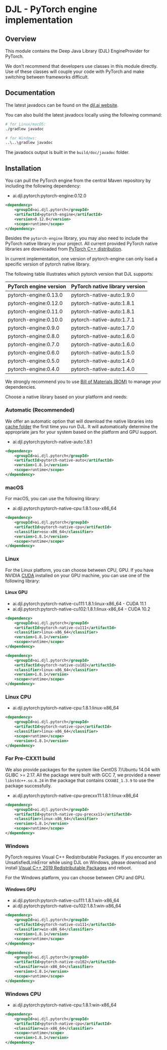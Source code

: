 # DJL - PyTorch engine implementation

## Overview
This module contains the Deep Java Library (DJL) EngineProvider for PyTorch.

We don't recommend that developers use classes in this module directly.
Use of these classes will couple your code with PyTorch and make switching between frameworks difficult.

## Documentation

The latest javadocs can be found on the [djl.ai website](https://javadoc.io/doc/ai.djl.pytorch/pytorch-engine/latest/index.html).

You can also build the latest javadocs locally using the following command:

```sh
# for Linux/macOS:
./gradlew javadoc

# for Windows:
..\..\gradlew javadoc
```
The javadocs output is built in the `build/doc/javadoc` folder.

## Installation
You can pull the PyTorch engine from the central Maven repository by including the following dependency:

- ai.djl.pytorch:pytorch-engine:0.12.0

```xml
<dependency>
    <groupId>ai.djl.pytorch</groupId>
    <artifactId>pytorch-engine</artifactId>
    <version>0.12.0</version>
    <scope>runtime</scope>
</dependency>
```

Besides the `pytorch-engine` library, you may also need to include the PyTorch native library in your project.
All current provided PyTorch native libraries are downloaded from [PyTorch C++ distribution](https://pytorch.org/get-started/locally/#start-locally).

In current implementation, one version of pytorch-engine can only load a specific version of pytorch native library.

The following table illustrates which pytorch version that DJL supports:

| PyTorch engine version | PyTorch native library version           |
|------------------------|------------------------------------------|
| pytorch-engine:0.13.0  | pytorch-native-auto:1.9.0                |
| pytorch-engine:0.12.0  | pytorch-native-auto:1.8.1                |
| pytorch-engine:0.11.0  | pytorch-native-auto:1.8.1                |
| pytorch-engine:0.10.0  | pytorch-native-auto:1.7.1                |
| pytorch-engine:0.9.0   | pytorch-native-auto:1.7.0                |
| pytorch-engine:0.8.0   | pytorch-native-auto:1.6.0                |
| pytorch-engine:0.7.0   | pytorch-native-auto:1.6.0                |
| pytorch-engine:0.6.0   | pytorch-native-auto:1.5.0                |
| pytorch-engine:0.5.0   | pytorch-native-auto:1.4.0                |
| pytorch-engine:0.4.0   | pytorch-native-auto:1.4.0                |

We strongly recommend you to use [Bill of Materials (BOM)](../../../bom/README.md) to manage your dependencies.

Choose a native library based on your platform and needs:

### Automatic (Recommended)

We offer an automatic option that will download the native libraries into [cache folder](../../../docs/development/cache_management.md) the first time you run DJL.
It will automatically determine the appropriate jars for your system based on the platform and GPU support.

- ai.djl.pytorch:pytorch-native-auto:1.8.1

```xml
<dependency>
    <groupId>ai.djl.pytorch</groupId>
    <artifactId>pytorch-native-auto</artifactId>
    <version>1.8.1</version>
    <scope>runtime</scope>
</dependency>
```

### macOS
For macOS, you can use the following library:

- ai.djl.pytorch:pytorch-native-cpu:1.8.1:osx-x86_64

```xml
<dependency>
    <groupId>ai.djl.pytorch</groupId>
    <artifactId>pytorch-native-cpu</artifactId>
    <classifier>osx-x86_64</classifier>
    <version>1.8.1</version>
    <scope>runtime</scope>
</dependency>
```

### Linux
For the Linux platform, you can choose between CPU, GPU. If you have NVIDIA [CUDA](https://en.wikipedia.org/wiki/CUDA)
installed on your GPU machine, you can use one of the following library:

#### Linux GPU

- ai.djl.pytorch:pytorch-native-cu111:1.8.1:linux-x86_64 - CUDA 11.1
- ai.djl.pytorch:pytorch-native-cu102:1.8.1:linux-x86_64 - CUDA 10.2

```xml
<dependency>
    <groupId>ai.djl.pytorch</groupId>
    <artifactId>pytorch-native-cu111</artifactId>
    <classifier>linux-x86_64</classifier>
    <version>1.8.1</version>
    <scope>runtime</scope>
</dependency>
```

```xml
<dependency>
    <groupId>ai.djl.pytorch</groupId>
    <artifactId>pytorch-native-cu102</artifactId>
    <classifier>linux-x86_64</classifier>
    <version>1.8.1</version>
    <scope>runtime</scope>
</dependency>
```

### Linux CPU

- ai.djl.pytorch:pytorch-native-cpu:1.8.1:linux-x86_64

```xml
<dependency>
    <groupId>ai.djl.pytorch</groupId>
    <artifactId>pytorch-native-cpu</artifactId>
    <classifier>linux-x86_64</classifier>
    <scope>runtime</scope>
    <version>1.8.1</version>
</dependency>
```

### For Pre-CXX11 build

We also provide packages for the system like CentOS 7/Ubuntu 14.04 with GLIBC >= 2.17.
All the package were built with GCC 7, we provided a newer `libstdc++.so.6.24` in the package that contains `CXXABI_1.3.9` to use the package successfully.

- ai.djl.pytorch:pytorch-native-cpu-precxx11:1.8.1:linux-x86_64

```xml
<dependency>
    <groupId>ai.djl.pytorch</groupId>
    <artifactId>pytorch-native-cpu-precxx11</artifactId>
    <classifier>linux-x86_64</classifier>
    <version>1.8.1</version>
    <scope>runtime</scope>
</dependency>
```

### Windows

PyTorch requires Visual C++ Redistributable Packages. If you encounter an UnsatisfiedLinkError while using
DJL on Windows, please download and install
[Visual C++ 2019 Redistributable Packages](https://support.microsoft.com/en-us/help/2977003/the-latest-supported-visual-c-downloads) and reboot.

For the Windows platform, you can choose between CPU and GPU.

#### Windows GPU

- ai.djl.pytorch:pytorch-native-cu111:1.8.1:win-x86_64
- ai.djl.pytorch:pytorch-native-cu102:1.8.1:win-x86_64

```xml
<dependency>
    <groupId>ai.djl.pytorch</groupId>
    <artifactId>pytorch-native-cu111</artifactId>
    <classifier>win-x86_64</classifier>
    <version>1.8.1</version>
    <scope>runtime</scope>
</dependency>
```

```xml
<dependency>
    <groupId>ai.djl.pytorch</groupId>
    <artifactId>pytorch-native-cu102</artifactId>
    <classifier>win-x86_64</classifier>
    <version>1.8.1</version>
    <scope>runtime</scope>
</dependency>
```

### Windows CPU

- ai.djl.pytorch:pytorch-native-cpu:1.8.1:win-x86_64

```xml
<dependency>
    <groupId>ai.djl.pytorch</groupId>
    <artifactId>pytorch-native-cpu</artifactId>
    <classifier>win-x86_64</classifier>
    <scope>runtime</scope>
    <version>1.8.1</version>
</dependency>
```
